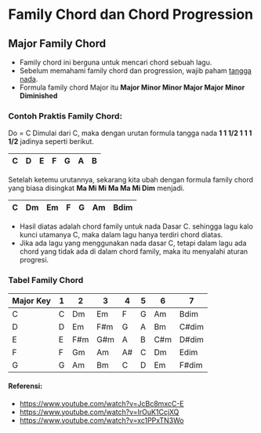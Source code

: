# Family Chord dan Chord Progression

## Major Family Chord

- Family chord ini berguna untuk mencari chord sebuah lagu.
- Sebelum memahami family chord dan progression, wajib paham [tangga nada](https://github.com/Keda87/sinau-mempeng/blob/main/guitar/01-tangga-nada-diatonic.md).
- Formula family chord Major itu **Major Minor Minor Major Major Minor Diminished**

### Contoh Praktis Family Chord:
Do = C
Dimulai dari C, maka dengan urutan formula tangga nada **1 1 1/2 1 1 1 1/2** jadinya seperti berikut.

| C | D | E | F | G | A | B |
|---|---|---|---|---|---|---|

Setelah ketemu urutannya, sekarang kita ubah dengan formula family chord yang biasa disingkat **Ma Mi Mi Ma Ma Mi Dim** menjadi.

| C | Dm | Em | F | G | Am | Bdim |
|---|----|----|---|---|----|------|

- Hasil diatas adalah chord family untuk nada Dasar C. sehingga lagu kalo kunci utamanya C, maka dalam lagu hanya terdiri chord diatas.
- Jika ada lagu yang menggunakan nada dasar C, tetapi dalam lagu ada chord yang tidak ada di dalam chord family, maka itu menyalahi aturan progresi.

### Tabel Family Chord
| Major Key | 1  | 2   | 3   | 4  | 5   | 6   | 7     |
|-----------|----|-----|-----|----|-----|-----|-------|
| C         | C  | Dm  | Em  | F  | G   | Am  | Bdim  |
| D         | D  | Em  | F#m | G  | A   | Bm  | C#dim |
| E         | E  | F#m | G#m | A  | B   | C#m | D#dim |
| F         | F  | Gm  | Am  | A# | C   | Dm  | Edim  |
| G         | G  | Am  | Bm  | C  | D   | Em  | F#dim |

#### Referensi:
- https://www.youtube.com/watch?v=JcBc8mxcC-E
- https://www.youtube.com/watch?v=IrOuK1CcjXQ
- https://www.youtube.com/watch?v=xc1PPxTN3Wo
